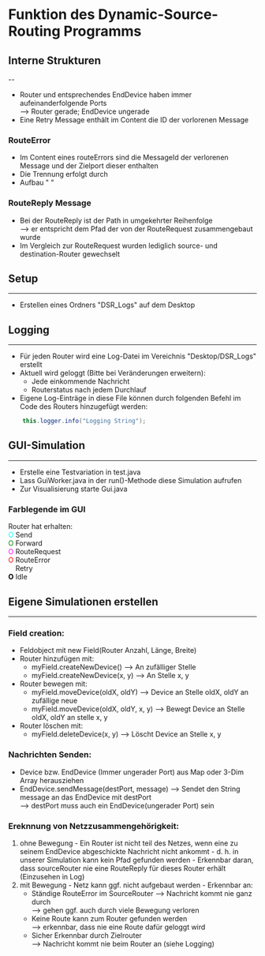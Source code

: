 # Funktion des Dynamic-Source-Routing Programms

## Interne Strukturen

--

- Router und entsprechendes EndDevice haben immer aufeinanderfolgende Ports <br> --> Router gerade; EndDevice ungerade
- Eine Retry Message enthält im Content die ID der vorlorenen Message

### RouteError

- Im Content eines routeErrors sind die MessageId der verlorenen Message und der Zielport dieser enthalten
- Die Trennung erfolgt durch 
- Aufbau "<destPort> <Message Id>"

### RouteReply Message

- Bei der RouteReply ist der Path in umgekehrter Reihenfolge <br> --> er entspricht dem Pfad der von der RouteRequest zusammengebaut wurde
- Im Vergleich zur RouteRequest wurden lediglich source- und destination-Router gewechselt

## Setup

---

- Erstellen eines Ordners "DSR_Logs" auf dem Desktop

## Logging

---

- Für jeden Router wird eine Log-Datei im Vereichnis "Desktop/DSR_Logs" erstellt
- Aktuell wird geloggt (Bitte bei Veränderungen erweitern):
  - Jede einkommende Nachricht
  - Routerstatus nach jedem Durchlauf
- Eigene Log-Einträge in diese File können durch folgenden Befehl im Code des Routers hinzugefügt werden:

```java
    this.logger.info("Logging String");
```

## GUI-Simulation

---

- Erstelle eine Testvariation in test.java
- Lass GuiWorker.java in der run()-Methode diese Simulation aufrufen
- Zur Visualisierung starte Gui.java

### Farblegende im GUI
<style>
  c { color : Cyan }
  g { color : Green }
  m { color : Magenta }
  r { color : Red }
  w { color : White }
  b { color : Black}
</style>

Router hat erhalten:  
<c>O</c> Send  
<g>O</g> Forward  
<m>O</m> RouteRequest  
<r>O</r> RouteError  
<w>O</w> Retry  
<b>O</b> Idle  

## Eigene Simulationen erstellen

---

### Field creation:
  - Feldobject mit new Field(Router Anzahl, Länge, Breite)
  - Router hinzufügen mit: 
    - myField.createNewDevice() --> An zufälliger Stelle
    - myField.createNewDevice(x, y) --> An Stelle x, y
  - Router bewegen mit:
    - myField.moveDevice(oldX, oldY) --> Device an Stelle oldX, oldY an zufällige neue
    - myField.moveDevice(oldX, oldY, x, y) --> Bewegt Device an Stelle oldX, oldY an stelle x, y
  - Router löschen mit:
    - myField.deleteDevice(x, y) --> Löscht Device an Stelle x, y

### Nachrichten Senden:
  - Device bzw. EndDevice (Immer ungerader Port) aus Map oder 3-Dim Array herausziehen
  - EndDevice.sendMessage(destPort, message) --> Sendet den String message an das EndDevice mit destPort <br> --> destPort muss auch ein EndDevice(ungerader Port) sein

### Ereknnung von Netzzusammengehörigkeit:
  1. ohne Bewegung
    - Ein Router ist nicht teil des Netzes, wenn eine zu seinem EndDevice abgeschickte Nachricht nicht ankommt
    - d. h. in unserer Simulation kann kein Pfad gefunden werden
    - Erkennbar daran, dass sourceRouter nie eine RouteReply für dieses Router erhält (Einzusehen in Log)
  2. mit Bewegung
    - Netz kann ggf. nicht aufgebaut werden 
    - Erkennbar an:
      - Ständige RouteError im SourceRouter --> Nachricht kommt nie ganz durch <br> --> gehen ggf. auch durch viele Bewegung verloren
      - Keine Route kann zum Router gefunden werden <br> --> erkennbar, dass nie eine Route dafür geloggt wird
      - Sicher Erkennbar durch Zielrouter <br> --> Nachricht kommt nie beim Router an (siehe Logging)